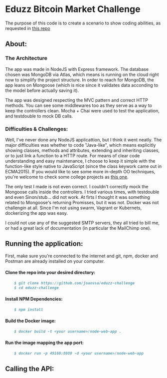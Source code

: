 # Eduzz Bitcoin Market Challenge

The purpose of this code is to create a scenario to show coding abilities, as requested in
[this repo]

## About:
### The Architecture
The app was made in NodeJS with Express framework. The database chosen was MongoDB via Atlas, which means is running on the cloud right now to simplify the project structure. In order to reach for MongoDB, the app leans on Mongoose (which is nice since it validates data acconding to the model before actually saving it). 

The app was designed respecting the MVC pattern and correct HTTP methods. You can see some middlewares too as they serve as a way to keep the controllers clean.
Mocha + Chai were used to test the application, and testdouble to mock DB calls.

### Difficulties & Challenges:
Well, I've never done any NodeJS applicattion, but I think it went neatly. The major difficulties was whether to code "Java-like", which means explicitly showing classes, methods and attributes, extending and inheriting classes, or to just link a function to a HTTP route. For means of clear code understanding and easy maintenance, I choose to keep it simple with the function-like style native to JavaScript (since the class keywork came out in ECMA2015). If you would like to see some more in-depth OO techniques, you're welcome to check some college projects as [this one].

The only test I made is not even correct. I couldn't correctly mock the Mongoose calls inside the controllers. I tried various times, with testdouble and even Sinon/stub... did not work. At firts I thought it was something related to Mongoose's returning Promisses, but it was not.
Docker was not challengin at all. Since I'm not using swarm, Vagrant or Kubernets, dockerizing the app was easy.

I could not use any of the suggested SMTP servers, they all tried to bill me, or had a great lack of documentation (in particular the MailChimp one).


## Running the application:

First, make sure you're connected to the internet and git, npm, docker and Postman are already installed on your computer.

#### Clone the repo into your desired directory:
```markdown
    $ git clone https://github.com/joaovsa/eduzz-challenge
    $ cd eduzz-challenge
``` 

#### Install NPM Dependencies:
```markdown
    $ npm install
``` 

#### Build the Docker image:
```markdown
    $ docker build -t <your username>/node-web-app .
``` 

#### Run the image mapping the app port:
```markdown
    $ docker run -p 49160:8080 -d <your username>/node-web-app
``` 
## Calling the API:

[this repo]: https://gist.github.com/caferrari/a25734c6e941f6386e7156aa723f28a8
[this one]: https://github.com/joaovsa/labcompila_cianeto